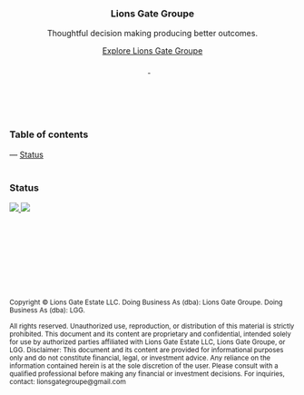 <header>
  <div align="center">
    <h3>Lions Gate Groupe</h3>
    <p>
      Thoughtful decision making producing better outcomes.
    </p>
    <p>
      <a href="https://github.com/lionsgategroupe">Explore Lions Gate Groupe</a>
    </p>
    <div>
      <a href="https://x.com/lionsgategroupe">
        <picture>
          <source 
            media="(prefers-color-scheme: dark)" 
            srcset="https://ico.vercel.app/x/ffffff"  width="16px">
          <img src="https://ico.vercel.app/x/000000"  width="16px">
        </picture>
      </a>
      &nbsp;&nbsp;
      <a href="https://github.com/lionsgategroupe">
        <picture>
          <source 
            media="(prefers-color-scheme: dark)" 
            srcset="https://ico.vercel.app/github/ffffff"  width="16px">
          <img src="https://ico.vercel.app/github/000000"  width="16px">
        </picture>
      </a>
    </div>
  </div>
</header>
<br />
<nav>
  <div>
    <h3>Table of contents</h3>
    <div>
      — <a href="#status">Status</a><br />
    </div>
  </div>
</nav>
<br />
<section>
  <div>
    <h3>Status</h3>
    <a href="https://lionsgategroupe.com">
      <img src="https://img.shields.io/badge/lionsgategroupe.com-EDEBE9?style=for-the-badge" />
    </a>
    <a href="https://x.com/lionsgategroupe">
      <img src="https://img.shields.io/badge/x-EDEBE9?style=for-the-badge" />
    </a>
  </div>
</section>
<br />
<br />
<br />
<br />
<br />
<br />
<br />
<br />
<footer>
  <p align="left">
    <sub>Copyright © Lions Gate Estate LLC. Doing Business As (dba): Lions Gate Groupe. Doing Business As (dba): LGG.</sub>
  </p>
  <p align="left">
    <sub>All rights reserved. Unauthorized use, reproduction, or distribution of this material is strictly prohibited. This document and its content are proprietary and confidential, intended solely for use by authorized parties affiliated with Lions Gate Estate LLC, Lions Gate Groupe, or LGG. Disclaimer: This document and its content are provided for informational purposes only and do not constitute financial, legal, or investment advice. Any reliance on the information contained herein is at the sole discretion of the user. Please consult with a qualified professional before making any financial or investment decisions. For inquiries, contact: lionsgategroupe@gmail.com</sub>
  </p>
</footer>
